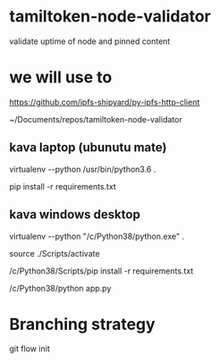# tamiltoken-node-validator
validate uptime of node and pinned content

# we will use to 
https://github.com/ipfs-shipyard/py-ipfs-http-client



~/Documents/repos/tamiltoken-node-validator

## kava laptop (ubunutu mate)
virtualenv --python /usr/bin/python3.6  .

pip install -r requirements.txt


## kava windows desktop
virtualenv --python "/c/Python38/python.exe" .

source ./Scripts/activate

/c/Python38/Scripts/pip install -r requirements.txt

/c/Python38/python app.py


# Branching strategy
git flow init